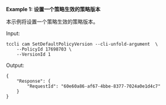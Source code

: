 **Example 1: 设置一个策略生效的策略版本**

本示例将设置一个策略生效的策略版本。

Input: 

```
tccli cam SetDefaultPolicyVersion --cli-unfold-argument  \
    --PolicyId 17698703 \
    --VersionId 1
```

Output: 
```
{
    "Response": {
        "RequestId": "60e60a86-af67-4bbe-8377-7024a0e1d4c7"
    }
}
```

